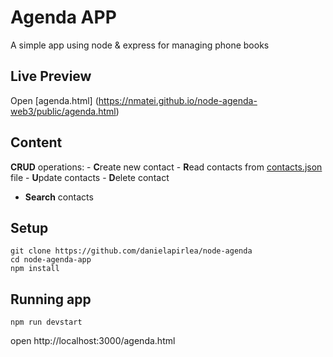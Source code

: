 # Agenda APP

A simple app using node & express for managing phone books

## Live Preview

Open [agenda.html] (https://nmatei.github.io/node-agenda-web3/public/agenda.html)

## Content

**CRUD** operations:
    - **C**reate new contact
    - **R**ead contacts from [contacts.json](public/data/contacts.json) file
    - **U**pdate contacts
    - **D**elete contact
- **Search** contacts

## Setup

```
git clone https://github.com/danielapirlea/node-agenda
cd node-agenda-app
npm install
```

## Running app

```
npm run devstart
```

open http://localhost:3000/agenda.html